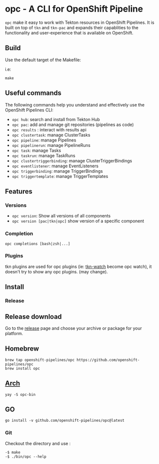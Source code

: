 # opc - A CLI for OpenShift Pipeline

`opc` make it easy to work with Tekton resources in OpenShift Pipelines. It is
built on top of `tkn` and `tkn-pac` and expands their capablities to the
functionality and user-experience that is available on OpenShift.

## Build

Use the default target of the Makefile:

i.e:

`make`

## Useful commands

The following commands help you understand and effectively use the OpenShift Pipelines CLI:

- `opc hub`: search and install from Tekton Hub
- `opc pac`: add and manage git repositories (pipelines as code)
- `opc results` : interact with results api
- `opc clustertask`: manage ClusterTasks
- `opc pipeline`: manage Pipelines
- `opc pipelinerun`: manage PipelineRuns
- `opc task`: manage Tasks
- `opc taskrun`: manage TaskRuns
- `opc clustertriggerbinding`: manage ClusterTriggerBindings
- `opc eventlistener`: manage EventListeners
- `opc triggerbinding`: manage TriggerBindings
- `opc triggertemplate`: manage TriggerTemplates

## Features

### Versions

- `opc version`: Show all versions of all components
- `opc version [pac|tkn|opc]` show version of a specific component

### Completion

`opc completions [bash|zsh|...]`

### Plugins

tkn plugins are used for opc plugins (ie:
[tkn-watch](https://github.com/chmouel/tkn-watch/) become opc watch), it
doesn't try to show any opc plugins. (may change).

## Install

### Release

## Release download

Go to the [release](https://github.com/openshift-pipelines/opc/releases) page
and choose your archive or package for your platform.

## Homebrew

```shell
brew tap openshift-pipelines/opc https://github.com/openshift-pipelines/opc
brew install opc
```

## [Arch](https://aur.archlinux.org/packages/opc-bin)

```shell
yay -S opc-bin
```

## GO

```shell
go install -v github.com/openshift-pipelines/opc@latest
```

### Git

Checkout the directory and use :

```shell
-$ make
-$ ./bin/opc --help
```
